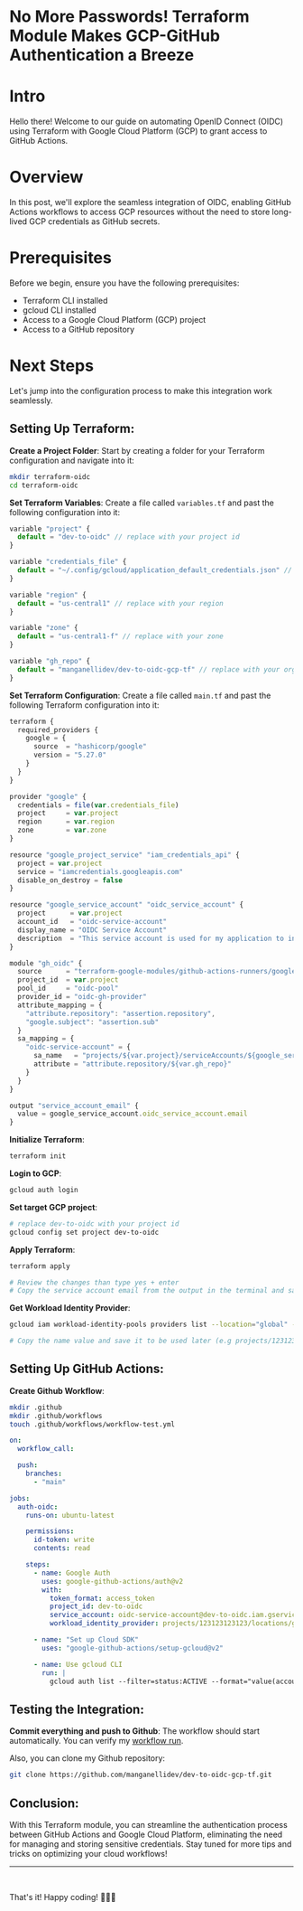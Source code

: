 # No More Passwords! Terraform Module Makes GCP-GitHub Authentication a Breeze

# Intro

Hello there! Welcome to our guide on automating OpenID Connect (OIDC) using Terraform with Google Cloud Platform (GCP) to grant access to GitHub Actions.

# Overview

In this post, we'll explore the seamless integration of OIDC, enabling GitHub Actions workflows to access GCP resources without the need to store long-lived GCP credentials as GitHub secrets.

# Prerequisites

Before we begin, ensure you have the following prerequisites:

- Terraform CLI installed
- gcloud CLI installed
- Access to a Google Cloud Platform (GCP) project
- Access to a GitHub repository

# Next Steps

Let's jump into the configuration process to make this integration work seamlessly.

## Setting Up Terraform:

**Create a Project Folder**: Start by creating a folder for your Terraform configuration and navigate into it:

```bash
mkdir terraform-oidc
cd terraform-oidc
```

**Set Terraform Variables**: Create a file called `variables.tf` and past the following configuration into it:

```js
variable "project" {
  default = "dev-to-oidc" // replace with your project id
}

variable "credentials_file" {
  default = "~/.config/gcloud/application_default_credentials.json" // replace with your credentials path
}

variable "region" {
  default = "us-central1" // replace with your region
}

variable "zone" {
  default = "us-central1-f" // replace with your zone
}

variable "gh_repo" {
  default = "manganellidev/dev-to-oidc-gcp-tf" // replace with your organization/repository
}
```

**Set Terraform Configuration**: Create a file called `main.tf` and past the following Terraform configuration into it:

```js
terraform {
  required_providers {
    google = {
      source  = "hashicorp/google"
      version = "5.27.0"
    }
  }
}

provider "google" {
  credentials = file(var.credentials_file)
  project     = var.project
  region      = var.region
  zone        = var.zone
}

resource "google_project_service" "iam_credentials_api" {
  project = var.project
  service = "iamcredentials.googleapis.com"
  disable_on_destroy = false
}

resource "google_service_account" "oidc_service_account" {
  project      = var.project
  account_id   = "oidc-service-account"
  display_name = "OIDC Service Account"
  description  = "This service account is used for my application to interact with Google Cloud services."
}

module "gh_oidc" {
  source      = "terraform-google-modules/github-actions-runners/google//modules/gh-oidc"
  project_id  = var.project
  pool_id     = "oidc-pool"
  provider_id = "oidc-gh-provider"
  attribute_mapping = {
    "attribute.repository": "assertion.repository",
    "google.subject": "assertion.sub"
  }
  sa_mapping = {
    "oidc-service-account" = {
      sa_name   = "projects/${var.project}/serviceAccounts/${google_service_account.oidc_service_account.email}"
      attribute = "attribute.repository/${var.gh_repo}"
    }
  }
}

output "service_account_email" {
  value = google_service_account.oidc_service_account.email
}
```

**Initialize Terraform**:

```bash
terraform init
```

**Login to GCP**:

```bash
gcloud auth login
```

**Set target GCP project**:

```bash
# replace dev-to-oidc with your project id
gcloud config set project dev-to-oidc
```

**Apply Terraform**:

```bash
terraform apply

# Review the changes than type yes + enter
# Copy the service account email from the output in the terminal and save it to be used later (e.g oidc-service-account@dev-to-oidc.iam.gserviceaccount.com)
```

**Get Workload Identity Provider**:

```bash
gcloud iam workload-identity-pools providers list --location="global" --workload-identity-pool="oidc-pool"

# Copy the name value and save it to be used later (e.g projects/123123123123/locations/global/workloadIdentityPools/oidc-pool/providers/oidc-gh-provider)
```

## Setting Up GitHub Actions:

**Create Github Workflow**:

```bash
mkdir .github
mkdir .github/workflows
touch .github/workflows/workflow-test.yml
```

```yml
on:
  workflow_call:

  push:
    branches:
      - "main"

jobs:
  auth-oidc:
    runs-on: ubuntu-latest

    permissions:
      id-token: write
      contents: read

    steps:
      - name: Google Auth
        uses: google-github-actions/auth@v2
        with:
          token_format: access_token
          project_id: dev-to-oidc
          service_account: oidc-service-account@dev-to-oidc.iam.gserviceaccount.com # replace with your service account name
          workload_identity_provider: projects/123123123123/locations/global/workloadIdentityPools/oidc-pool/providers/oidc-gh-provider # replace with your WIF provider name

      - name: "Set up Cloud SDK"
        uses: "google-github-actions/setup-gcloud@v2"

      - name: Use gcloud CLI
        run: |
          gcloud auth list --filter=status:ACTIVE --format="value(account)"
```

## Testing the Integration:

**Commit everything and push to Github**:
The workflow should start automatically. You can verify my [workflow run](https://github.com/manganellidev/dev-to-oidc-gcp-tf/actions/runs/8912645753/job/24476497391).

Also, you can clone my Github repository:

```bash
git clone https://github.com/manganellidev/dev-to-oidc-gcp-tf.git
```

## Conclusion:

With this Terraform module, you can streamline the authentication process between GitHub Actions and Google Cloud Platform, eliminating the need for managing and storing sensitive credentials. Stay tuned for more tips and tricks on optimizing your cloud workflows!

<hr/>
<br/>

That's it! Happy coding! 🎉🎉🎉
